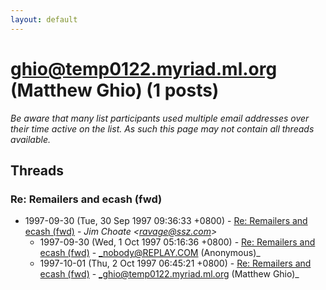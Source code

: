 ```yaml
---
layout: default
---
```


# ghio@temp0122.myriad.ml.org (Matthew Ghio) (1 posts)

_Be aware that many list participants used multiple email addresses over their time active on the list. As such this page may not contain all threads available._

## Threads

### Re: Remailers and ecash (fwd)
+ 1997-09-30 (Tue, 30 Sep 1997 09:36:33 +0800) - [Re: Remailers and ecash (fwd)](/archive/1997/09/b68113b37dd9537985063b79e9c13de2a3f7ce5f9ab072352ecbf00fd563a921) - _Jim Choate \<ravage@ssz.com\>_
  + 1997-09-30 (Wed, 1 Oct 1997 05:16:36 +0800) - [Re: Remailers and ecash (fwd)](/archive/1997/09/887394e6d34d0ae78d00fac0f3053f73863f00860da0b12fad59ebbe05e56934) - _nobody@REPLAY.COM (Anonymous)_
  + 1997-10-01 (Thu, 2 Oct 1997 06:45:21 +0800) - [Re: Remailers and ecash (fwd)](/archive/1997/10/f304950a405370e41d6c5454f4c6aaec8c497ea65c7afd56db1de6fc19c3eb23) - _ghio@temp0122.myriad.ml.org (Matthew Ghio)_

